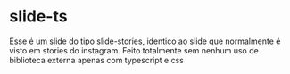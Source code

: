 # slide-ts

Esse é um slide do tipo slide-stories, identico ao slide que normalmente é visto em stories do instagram. Feito totalmente sem nenhum uso de biblioteca externa apenas com typescript e css
